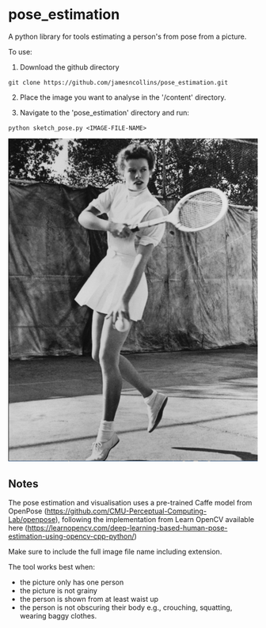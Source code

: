 pose_estimation
==============

A python library for tools estimating a person's from pose from a picture. 

To use: 

1. Download the github directory

```
git clone https://github.com/jamesncollins/pose_estimation.git
```

2. Place the image you want to analyse in the '/content' directory. 

3. Navigate to the 'pose_estimation' directory and run:

```
python sketch_pose.py <IMAGE-FILE-NAME>
```

![Katharine](https://github.com/jamesncollins/pose_estimation/blob/main/content/katharine.png?raw=true)



## Notes

The pose estimation and visualisation uses a pre-trained Caffe model from OpenPose (https://github.com/CMU-Perceptual-Computing-Lab/openpose), following the implementation from Learn OpenCV available here (https://learnopencv.com/deep-learning-based-human-pose-estimation-using-opencv-cpp-python/)

Make sure to include the full image file name including extension. 

The tool works best when: 
- the picture only has one person
- the picture is not grainy
- the person is shown from at least waist up
- the person is not obscuring their body e.g., crouching, squatting, wearing baggy clothes. 

